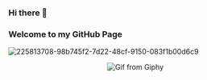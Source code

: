 ### Hi there 👋
### Welcome to my GitHub Page

![225813708-98b745f2-7d22-48cf-9150-083f1b00d6c9](https://github.com/user-attachments/assets/d6b08a33-d531-4a8e-aae5-9f6f21cd040b)

<div align="center">
  <img src="https://media.giphy.com/media/2IudUHdI075HL02Pkk/giphy.gif" alt="Gif from Giphy" />
</div>

<!--
**jjz5463/jjz5463** is a ✨ _special_ ✨ repository because its `README.md` (this file) appears on your GitHub profile.

Here are some ideas to get you started:

- 🔭 I’m currently working on ...
- 🌱 I’m currently learning ...
- 👯 I’m looking to collaborate on ...
- 🤔 I’m looking for help with ...
- 💬 Ask me about ...
- 📫 How to reach me: ...
- 😄 Pronouns: ...
- ⚡ Fun fact: ...
-->
